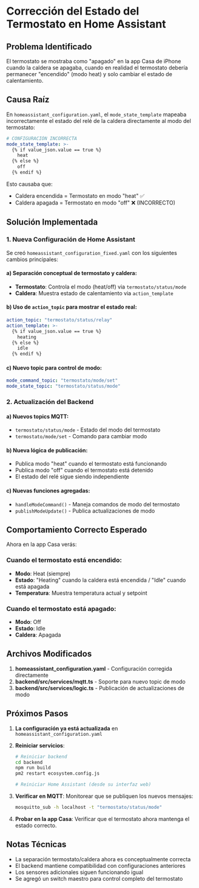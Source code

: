 # Corrección del Estado del Termostato en Home Assistant

## Problema Identificado

El termostato se mostraba como "apagado" en la app Casa de iPhone cuando la caldera se apagaba, cuando en realidad el termostato debería permanecer "encendido" (modo heat) y solo cambiar el estado de calentamiento.

## Causa Raíz

En `homeassistant_configuration.yaml`, el `mode_state_template` mapeaba incorrectamente el estado del relé de la caldera directamente al modo del termostato:

```yaml
# CONFIGURACIÓN INCORRECTA
mode_state_template: >-
  {% if value_json.value == true %}
    heat
  {% else %}
    off
  {% endif %}
```

Esto causaba que:
- Caldera encendida = Termostato en modo "heat" ✅
- Caldera apagada = Termostato en modo "off" ❌ (INCORRECTO)

## Solución Implementada

### 1. Nueva Configuración de Home Assistant

Se creó `homeassistant_configuration_fixed.yaml` con los siguientes cambios principales:

#### a) Separación conceptual de termostato y caldera:
- **Termostato**: Controla el modo (heat/off) via `termostato/status/mode`
- **Caldera**: Muestra estado de calentamiento via `action_template`

#### b) Uso de `action_topic` para mostrar el estado real:
```yaml
action_topic: "termostato/status/relay"
action_template: >-
  {% if value_json.value == true %}
    heating
  {% else %}
    idle
  {% endif %}
```

#### c) Nuevo topic para control de modo:
```yaml
mode_command_topic: "termostato/mode/set"
mode_state_topic: "termostato/status/mode"
```

### 2. Actualización del Backend

#### a) Nuevos topics MQTT:
- `termostato/status/mode` - Estado del modo del termostato
- `termostato/mode/set` - Comando para cambiar modo

#### b) Nueva lógica de publicación:
- Publica modo "heat" cuando el termostato está funcionando
- Publica modo "off" cuando el termostato está detenido
- El estado del relé sigue siendo independiente

#### c) Nuevas funciones agregadas:
- `handleModeCommand()` - Maneja comandos de modo del termostato
- `publishModeUpdate()` - Publica actualizaciones de modo

## Comportamiento Correcto Esperado

Ahora en la app Casa verás:

### Cuando el termostato está encendido:
- **Modo**: Heat (siempre)
- **Estado**: "Heating" cuando la caldera está encendida / "Idle" cuando está apagada
- **Temperatura**: Muestra temperatura actual y setpoint

### Cuando el termostato está apagado:
- **Modo**: Off
- **Estado**: Idle
- **Caldera**: Apagada

## Archivos Modificados

1. **homeassistant_configuration.yaml** - Configuración corregida directamente
2. **backend/src/services/mqtt.ts** - Soporte para nuevo topic de modo
3. **backend/src/services/logic.ts** - Publicación de actualizaciones de modo

## Próximos Pasos

1. **La configuración ya está actualizada** en `homeassistant_configuration.yaml`

2. **Reiniciar servicios**:
   ```bash
   # Reiniciar backend
   cd backend
   npm run build
   pm2 restart ecosystem.config.js
   
   # Reiniciar Home Assistant (desde su interfaz web)
   ```

3. **Verificar en MQTT**: Monitorear que se publiquen los nuevos mensajes:
   ```bash
   mosquitto_sub -h localhost -t "termostato/status/mode"
   ```

4. **Probar en la app Casa**: Verificar que el termostato ahora mantenga el estado correcto.

## Notas Técnicas

- La separación termostato/caldera ahora es conceptualmente correcta
- El backend mantiene compatibilidad con configuraciones anteriores
- Los sensores adicionales siguen funcionando igual
- Se agregó un switch maestro para control completo del termostato